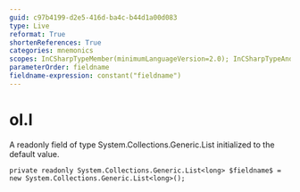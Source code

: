 ```yaml
---
guid: c97b4199-d2e5-416d-ba4c-b44d1a00d083
type: Live
reformat: True
shortenReferences: True
categories: mnemonics
scopes: InCSharpTypeMember(minimumLanguageVersion=2.0); InCSharpTypeAndNamespace(minimumLanguageVersion=2.0)
parameterOrder: fieldname
fieldname-expression: constant("fieldname")
---
```


# ol.l

A readonly field of type System.Collections.Generic.List<long> initialized to the default value.

```
private readonly System.Collections.Generic.List<long> $fieldname$ = new System.Collections.Generic.List<long>();
```
